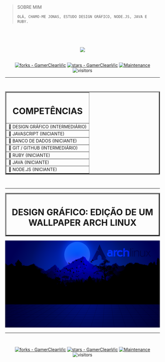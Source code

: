 > SOBRE MIM
>
>     OLÁ, CHAMO-ME JONAS, ESTUDO DESIGN GRÁFICO, NODE.JS, JAVA E RUBY.
>

<br />

<br><div align="center"><img width="400px" src="https://github-readme-stats.vercel.app/api/top-langs/?username=GamerCleanVic&layout=compact&theme=material-palenight" /></div><br>  

<div align="center">
 
[![forks - GamerCleanVic](https://img.shields.io/github/forks/GamerCleanVic/GamerCleanVic?style=social&logo=github&logoColor=%234f0faf)]([#](https://github.com/GamerCleanVic)) [![stars - GamerCleanVic](https://img.shields.io/github/stars/GamerCleanVic/GamerCleanVic?style=social&logo=github&logoColor=%234f0faf)]([#](https://github.com/GamerCleanVic)) [![Maintenance](https://img.shields.io/maintenance/yes/2023?color=%234f0faf&label=maintened&logo=github&logoColor=%23ffffff)]([#](https://github.com/GamerCleanVic)) ![visitors](https://visitor-badge.laobi.icu/badge?page_id=[page.id](GamerCleanVic))
 
</div>

<hr>
 
<br /><div align="center">
<table border="3px solid">
<tr>
<th align="center">
<h1>
COMPETÊNCIAS
</h1>
</th>
</tr>
<tr align="left">
<td>
📖 DESIGN GRÁFICO (INTERMEDIÁRIO)
</td>
</tr>
<tr align="left">
<td>
📖 JAVASCRIPT (INICIANTE)
</td>
</tr>
<tr align="left">
<td>
📖 BANCO DE DADOS (INICIANTE)
</td>
</tr>
<tr align="left">
<td>
📖 GIT / GITHUB (INTERMEDIÁRIO)
</td>
</tr>
<tr align="left">
<td>
📖 RUBY (INICIANTE)
</td>
</tr>
<tr align="left">
<td>
📖 JAVA (INICIANTE)
</td>
</tr>
<tr align="left">
<td>
📖 NODE.JS (INICIANTE)
</td>
</tr>
</table>
</div><br />

<hr>

<table align="center" border="3px solid">
<th>
<h1>DESIGN GRÁFICO: EDIÇÃO DE UM WALLPAPER ARCH LINUX</h1>
</th>
</table>

<div align="center"><a href="https://raw.githubusercontent.com/GamerCleanVic/iconswpsofdistros/master/Arch%20Linux/ArchLand4kWideDark.png" target="_blank" alt="Foto e Live link"><img src=https://raw.githubusercontent.com/GamerCleanVic/iconswpsofdistros/master/Arch%20Linux/ArchLand4kWideDark.png alt="Arch Art Design Gráfico" width="720px"></a></div>

<hr>

<br />

<div align="center">
 
[![forks - GamerCleanVic](https://img.shields.io/github/forks/GamerCleanVic/GamerCleanVic?style=social&logo=github&logoColor=%234f0faf)]([#](https://github.com/GamerCleanVic)) [![stars - GamerCleanVic](https://img.shields.io/github/stars/GamerCleanVic/GamerCleanVic?style=social&logo=github&logoColor=%234f0faf)]([#](https://github.com/GamerCleanVic)) [![Maintenance](https://img.shields.io/maintenance/yes/2023?color=%234f0faf&label=maintened&logo=github&logoColor=%23ffffff)]([#](https://github.com/GamerCleanVic)) ![visitors](https://visitor-badge.laobi.icu/badge?page_id=[page.id](GamerCleanVic))
</div>
